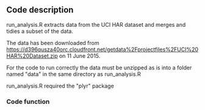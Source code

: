 ## Code description

run_analysis.R extracts data from the UCI HAR dataset and merges and tidies a subset of the data.

The data has been downloaded from
 https://d396qusza40orc.cloudfront.net/getdata%2Fprojectfiles%2FUCI%20HAR%20Dataset.zip
on 11 June 2015.

For the code to run correctly the data must be unzipped as is into a folder named "data"
in the same directory as run_analysis.R

run_analysis.R required the "plyr" package

### Code function

